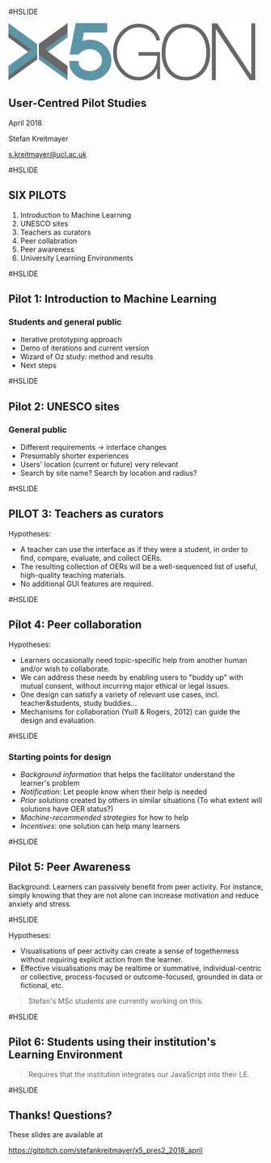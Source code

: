 #HSLIDE

![Logo](images/x5gon_logo.png)

## User-Centred Pilot Studies

April 2018

Stefan Kreitmayer

s.kreitmayer@ucl.ac.uk

#HSLIDE

## SIX PILOTS
1. Introduction to Machine Learning
2. UNESCO sites
3. Teachers as curators
4. Peer collabration
5. Peer awareness
6. University Learning Environments

#HSLIDE

## Pilot 1: Introduction to Machine Learning
### Students and general public

* Iterative prototyping approach
* Demo of iterations and current version
* Wizard of Oz study: method and results
* Next steps

#HSLIDE

## Pilot 2: UNESCO sites
### General public

* Different requirements -> interface changes
* Presumably shorter experiences
* Users' location (current or future) very relevant
* Search by site name? Search by location and radius?

#HSLIDE

## PILOT 3: Teachers as curators

Hypotheses:
* A teacher can use the interface as if they were a student, in order to find, compare, evaluate, and collect OERs.
* The resulting collection of OERs will be a well-sequenced list of useful, high-quality teaching materials.
* No additional GUI features are required.

#HSLIDE

## Pilot 4: Peer collaboration

Hypotheses:
* Learners occasionally need topic-specific help from another human and/or wish to collaborate.
* We can address these needs by enabling users to "buddy up" with mutual consent, without incurring major ethical or legal issues.
* One design can satisfy a variety of relevant use cases, incl. teacher&students, study buddies...
* Mechanisms for collaboration (Yuill & Rogers, 2012) can guide the design and evaluation.

#HSLIDE

### Starting points for design

* _Background information_ that helps the facilitator understand the learner's problem
* _Notification_: Let people know when their help is needed
* _Prior solutions_ created by others in similar situations (To what extent will solutions have OER status?)
* _Machine-recommended strategies_ for how to help
* _Incentives_: one solution can help many learners

#HSLIDE

## Pilot 5: Peer Awareness

Background:
Learners can passively benefit from peer activity. For instance, simply knowing that they are not alone can increase motivation and reduce anxiety and stress.

#HSLIDE

Hypotheses:
* Visualisations of peer activity can create a sense of togetherness without requiring explicit action from the learner.
* Effective visualisations may be realtime or summative, individual-centric or collective, process-focused or outcome-focused, grounded in data or fictional, etc.

> Stefan's MSc students are currently working on this.

#HSLIDE

## Pilot 6: Students using their institution's Learning Environment

> Requires that the institution integrates our JavaScript into their LE.

#HSLIDE

## Thanks! Questions?

These slides are available at

https://gitpitch.com/stefankreitmayer/x5_pres2_2018_april
